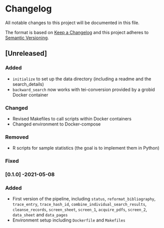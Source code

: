 # Changelog

All notable changes to this project will be documented in this file.

The format is based on [Keep a Changelog](https://keepachangelog.com/en/1.0.0/)
and this project adheres to [Semantic Versioning](https://semver.org/spec/v2.0).

## [Unreleased]

### Added

- `initialize` to set up the data directory (including a readme and the search_details)
- `backward_search` now works with tei-conversion provided by a grobid Docker container

### Changed

- Revised Makefiles to call scripts within Docker containers
- Changed environment to Docker-compose

### Removed

- R scripts for sample statistics (the goal is to implement them in Python)

### Fixed


### [0.1.0] -2021-05-08

### Added

- First version of the pipeline, including `status`, `reformat_bibliography`, `trace_entry`, `trace_hash_id`, `combine_individual_search_results`, `cleanse_records`, `screen_sheet`, `screen_1`, `acquire_pdfs`, `screen_2`, `data_sheet` and `data_pages`
- Environment setup including `Dockerfile` and `Makefiles`
